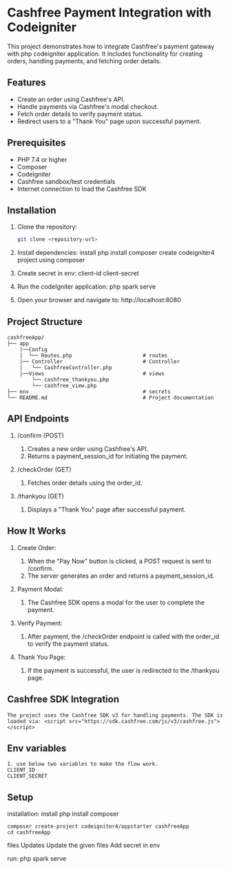 # Cashfree Payment Integration with Codeigniter

This project demonstrates how to integrate Cashfree's payment gateway with php codeigniter application. It includes functionality for creating orders, handling payments, and fetching order details.

## Features

- Create an order using Cashfree's API.
- Handle payments via Cashfree's modal checkout.
- Fetch order details to verify payment status.
- Redirect users to a "Thank You" page upon successful payment.

## Prerequisites

- PHP 7.4 or higher
- Composer
- CodeIgniter
- Cashfree sandbox/test credentials
- Internet connection to load the Cashfree SDK

## Installation

1. Clone the repository:
   ```bash
   git clone <repository-url>

2. Install dependencies:
    install php
    install composer
    create codeigniter4 project using composer

3. Create secret in env:
    client-id
    client-secret

5. Run the codeIgniter application:
    php spark serve 

6. Open your browser and navigate to:
    http://localhost:8080

## Project Structure

```
cashfreeApp/
├── app
    |──Config                               
    |  └── Routes.php                       # routes
    |── Controller                          # Controller
    |   └── CashfreeController.php
    |──Views                                # views
        └── cashfree_thankyou.php
        └── cashfree_view.php               
├── env                                     # secrets
└── README.md                               # Project documentation
```
## API Endpoints 

1. /confirm (POST)
    1. Creates a new order using Cashfree's API.
    2. Returns a payment_session_id for initiating the payment.

2. /checkOrder (GET)
    1. Fetches order details using the order_id.

3. /thankyou (GET)
    1. Displays a "Thank You" page after successful payment.

## How It Works

1. Create Order:
    1. When the "Pay Now" button is clicked, a POST request is sent to /confirm.
    2. The server generates an order and returns a payment_session_id.

2. Payment Modal:
    1. The Cashfree SDK opens a modal for the user to complete the payment.

3. Verify Payment:
    1. After payment, the /checkOrder endpoint is called with the order_id to verify the payment status.

4. Thank You Page:
    1. If the payment is successful, the user is redirected to the /thankyou page.

## Cashfree SDK Integration
    
    The project uses the Cashfree SDK v3 for handling payments. The SDK is loaded via: <script src="https://sdk.cashfree.com/js/v3/cashfree.js"></script>

## Env variables

    1. use below two variables to make the flow work. 
    CLIENT_ID
    CLIENT_SECRET  

## Setup
installation:
    install php
    install composer

    composer create-project codeigniter4/appstarter cashfreeApp  
    cd cashfreeApp

files Updates
    Update the given files 
    Add secret in env

run:
    php spark serve 


